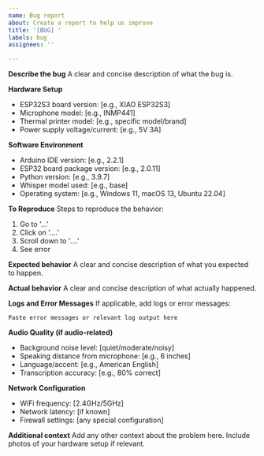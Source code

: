 ```yaml
---
name: Bug report
about: Create a report to help us improve
title: '[BUG] '
labels: bug
assignees: ''

---
```


**Describe the bug**
A clear and concise description of what the bug is.

**Hardware Setup**
- ESP32S3 board version: [e.g., XIAO ESP32S3]
- Microphone model: [e.g., INMP441]
- Thermal printer model: [e.g., specific model/brand]
- Power supply voltage/current: [e.g., 5V 3A]

**Software Environment**
- Arduino IDE version: [e.g., 2.2.1]
- ESP32 board package version: [e.g., 2.0.11]
- Python version: [e.g., 3.9.7]
- Whisper model used: [e.g., base]
- Operating system: [e.g., Windows 11, macOS 13, Ubuntu 22.04]

**To Reproduce**
Steps to reproduce the behavior:
1. Go to '...'
2. Click on '....'
3. Scroll down to '....'
4. See error

**Expected behavior**
A clear and concise description of what you expected to happen.

**Actual behavior**
A clear and concise description of what actually happened.

**Logs and Error Messages**
If applicable, add logs or error messages:

```
Paste error messages or relevant log output here
```

**Audio Quality (if audio-related)**
- Background noise level: [quiet/moderate/noisy]
- Speaking distance from microphone: [e.g., 6 inches]
- Language/accent: [e.g., American English]
- Transcription accuracy: [e.g., 80% correct]

**Network Configuration**
- WiFi frequency: [2.4GHz/5GHz]
- Network latency: [if known]
- Firewall settings: [any special configuration]

**Additional context**
Add any other context about the problem here. Include photos of your hardware setup if relevant.